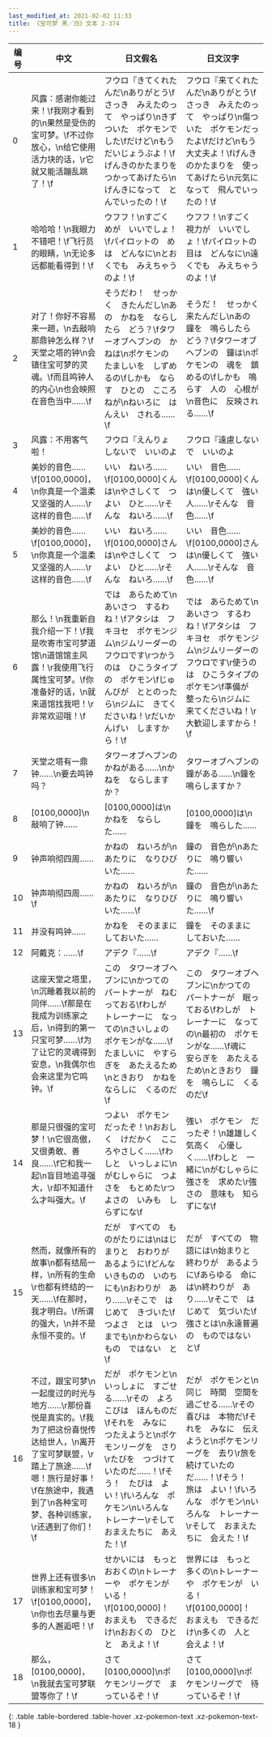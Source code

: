 ```yaml
---
last_modified_at: 2021-02-02 11:33
title: 《宝可梦 黑／白》文本 2-374
---
```

| 编号 | 中文 | 日文假名 | 日文汉字 |
| ---- | ---- | ---- | --- |
| 0 | 风露：感谢你能过来！\f我刚才看到的\n果然是受伤的宝可梦。\f不过你放心，\n给它使用活力块的话，\r它就又能活蹦乱跳了！\f | フウロ『きてくれたんだ\nありがとう\fさっき　みえたのって　やっぱり\nきずついた　ポケモンでした\fだけど\nもう　だいじょうぶよ！\fげんきのかたまりを　つかってあげたら\nげんきになって　とんでいったの！\f | フウロ『来てくれたんだ\nありがとう\fさっき　みえたのって　やっぱり\n傷ついた　ポケモンだったよ\fだけど\nもう　大丈夫よ！\fげんきのかたまりを　使ってあげたら\n元気になって　飛んでいったの！\f |
| 1 | 哈哈哈！\n我眼力不错吧！\f飞行员的眼睛，\n无论多远都能看得到！\f | ウフフ！\nすごく　めが　いいでしょ！\fパイロットの　めは　どんなに\nとおくでも　みえちゃうのよ！\f | ウフフ！\nすごく　視力が　いいでしょ！\fパイロットの　目は　どんなに\n遠くでも　みえちゃうのよ！\f |
| 2 | 对了！你好不容易来一趟，\n去敲响那鼎钟怎么样？\f天堂之塔的钟\n会镇住宝可梦的灵魂。\f而且鸣钟人的内心\n也会映照在音色当中……\f | そうだわ！　せっかく　きたんだし\nあの　かねを　ならしたら　どう？\fタワーオブヘブンの　かねは\nポケモンの　たましいを　しずめるの\fしかも　ならす　ひとの　こころねが\nねいろに　はんえい　される……\f | そうだ！　せっかく　来たんだし\nあの　鐘を　鳴らしたら　どう？\fタワーオブヘブンの　鐘は\nポケモンの　魂を　鎮めるの\fしかも　鳴らす　人の　心根が\n音色に　反映される……\f |
| 3 | 风露：不用客气啦！ | フウロ『えんりょ　しないで　いいのよ | フウロ『遠慮しないで　いいのよ |
| 4 | 美妙的音色……\f[0100,0000]，\n你真是一个温柔又坚强的人……\r这样的音色……\f | いい　ねいろ……\f[0100,0000]くんは\nやさしくて　つよい　ひと……\rそんな　ねいろ……\f | いい　音色……\f[0100,0000]くんは\n優しくて　強い　人……\rそんな　音色……\f |
| 5 | 美妙的音色……\f[0100,0000]，\n你真是一个温柔又坚强的人……\r这样的音色……\f | いい　ねいろ……\f[0100,0000]さんは\nやさしくて　つよい　ひと……\rそんな　ねいろ……\f | いい　音色……\f[0100,0000]さんは\n優しくて　強い　人……\rそんな　音色……\f |
| 6 | 那么！\n我重新自我介绍一下！\f我是吹寄市宝可梦道馆\n道馆馆主风露！\r我使用飞行属性宝可梦。\f你准备好的话，\n就来道馆找我吧！\r非常欢迎哦！\f | では　あらためて\nあいさつ　するわね！\fアタシは　フキヨセ　ポケモンジム\nジムリーダーの　フウロです\rつかうのは　ひこうタイプの　ポケモン\fじゅんびが　ととのったら\nジムに　きてくださいね！\rだいかんげい　しますから！\f | では　あらためて\nあいさつ　するわね！\fアタシは　フキヨセ　ポケモンジム\nジムリーダーの　フウロです\r使うのは　ひこうタイプの　ポケモン\f準備が　整ったら\nジムに　来てくださいね！\r大歓迎しますから！\f |
| 7 | 天堂之塔有一鼎钟……\n要去鸣钟吗？ | タワーオブヘブンの　かねがある……\nかねを　ならしますか？ | タワーオブヘブンの　鐘がある……\n鐘を　鳴らしますか？ |
| 8 | [0100,0000]\n敲响了钟…… | [0100,0000]は\nかねを　ならした…… | [0100,0000]は\n鐘を　鳴らした…… |
| 9 | 钟声响彻四周…… | かねの　ねいろが\nあたりに　なりひびいた…… | 鐘の　音色が\nあたりに　鳴り響いた…… |
| 10 | 钟声响彻四周……\f | かねの　ねいろが\nあたりに　なりひびいた……\f | 鐘の　音色が\nあたりに　鳴り響いた……\f |
| 11 | 并没有鸣钟…… | かねを　そのままに　しておいた…… | 鐘を　そのままに　しておいた…… |
| 12 | 阿戴克：……\f | アデク『……\f | アデク『……\f |
| 13 | 这座天堂之塔里，\n沉睡着我以前的同伴……\f那是在我成为训练家之后，\n得到的第一只宝可梦……\f为了让它的灵魂得到安息，\n我偶尔也会来这里为它鸣钟。\f | この　タワーオブヘブンに\nかつての　パートナーが　ねむっておる\fわしが　トレーナーに　なっての\nさいしょの　ポケモンがな……\fたましいに　やすらぎを　あたえるため\nときおり　かねを　ならしに　くるのだ\f | この　タワーオブヘブンに\nかつての　パートナーが　眠っておる\fわしが　トレーナーに　なっての\n最初の　ポケモンがな……\f魂に　安らぎを　あたえるため\nときおり　鐘を　鳴らしに　くるのだ\f |
| 14 | 那是只很强的宝可梦！\n它很高傲，又很勇敢、善良……\f它和我一起\n盲目地追寻强大，\r却不知道什么才叫强大。\f | つよい　ポケモン　だったぞ！\nおおしく　けだかく　こころやさしく……\fわしと　いっしょに\nがむしゃらに　つよさを　もとめた\rつよさの　いみも　しらずにな\f | 強い　ポケモン　だったぞ！\n雄雄しく　気高く　心優しく……\fわしと　一緒に\nがむしゃらに　強さを　求めた\r強さの　意味も　知らずにな\f |
| 15 | 然而，就像所有的故事\n都有结局一样，\n所有的生命\r也都有终结的一天……\f在那时，我才明白。\f所谓的强大，\n并不是永恒不变的。\f | だが　すべての　ものがたりには\nはじまりと　おわりが　あるように\fどんな　いきものの　いのちにも\nおわりが　あり……\rそこで　はじめて　きづいた\fつよさ　とは　いつまでも\nかわらない　もの　ではない　と\f | だが　すべての　物語には\n始まりと　終わりが　あるように\fあらゆる　命には\n終わりが　あり……\rそこで　はじめて　気づいた\f強さとは\n永遠普遍の　ものではない　と\f |
| 16 | 不过，跟宝可梦\n一起度过的时光与地方……\r那份喜悦是真实的。\f我为了把这份喜悦传达给世人，\n离开了宝可梦联盟，\r踏上了旅途……\f嗯！旅行是好事！\f在旅途中，我遇到了\n各种宝可梦、各种训练家，\r还遇到了你们！\f | だが　ポケモンと\nいっしょに　すごせる……\rその　よろこびは　ほんものだ\fそれを　みなに　つたえようと\nポケモンリーグを　さり\rたびを　つづけていたのだ……！\fそう！　たびは　よい！\fいろんな　ポケモン\nいろんな　トレーナー\rそして　おまえたちに　あえた！\f | だが　ポケモンと\n同じ　時間　空間を　過ごせる……\rその喜びは　本物だ\fそれを　みなに　伝えようと\nポケモンリーグを　去り\r旅を　続けていたのだ……！\fそう！　旅は　よい！\fいろんな　ポケモン\nいろんな　トレーナー\rそして　おまえたちに　会えた！\f |
| 17 | 世界上还有很多\n训练家和宝可梦！\f[0100,0000]，\n你也去尽量与更多的人邂逅吧！\f | せかいには　もっと　おおくの\nトレーナーや　ポケモンが　いる！\f[0100,0000]！　おまえも　できるだけ\nおおくの　ひとと　あえよ！\f | 世界には　もっと　多くの\nトレーナーや　ポケモンが　いる！\f[0100,0000]！　おまえも　できるだけ\n多くの　人と　会えよ！\f |
| 18 | 那么，[0100,0000]，\n我就去宝可梦联盟等你了！\f | さて　[0100,0000]\nポケモンリーグで　まっているぞ！\f | さて　[0100,0000]\nポケモンリーグで　待っているぞ！\f |
{: .table .table-bordered .table-hover .xz-pokemon-text .xz-pokemon-text-18 }